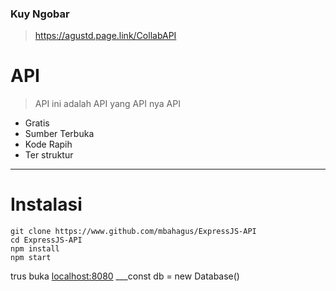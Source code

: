 ### Kuy Ngobar
> https://agustd.page.link/CollabAPI

# API
> API ini adalah API yang API nya API

+ Gratis
+ Sumber Terbuka
+ Kode Rapih
+ Ter struktur
___
# Instalasi
```
git clone https://www.github.com/mbahagus/ExpressJS-API
cd ExpressJS-API
npm install
npm start
```
trus buka [localhost:8080](http://localhost:8080)
___const db = new Database()